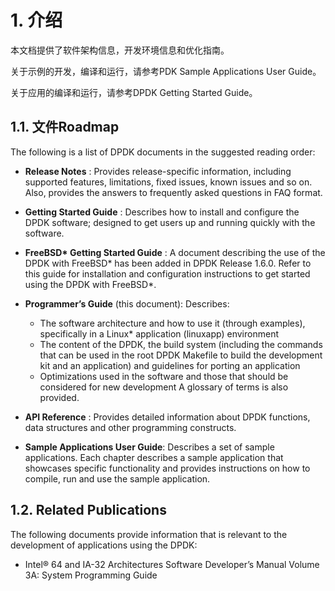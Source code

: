 
# 1. 介绍

本文档提供了软件架构信息，开发环境信息和优化指南。

关于示例的开发，编译和运行，请参考PDK Sample Applications User Guide。

关于应用的编译和运行，请参考DPDK Getting Started Guide。

## 1.1. 文件Roadmap
The following is a list of DPDK documents in the suggested reading order:

* <b>Release Notes</b> : Provides release-specific information, including supported features, limitations, fixed issues, known issues and so on. Also, provides the answers to frequently asked questions in FAQ format.

* <b>Getting Started Guide</b> : Describes how to install and configure the DPDK software; designed to get users up and running quickly with the software.

* <b>FreeBSD* Getting Started Guide</b> : A document describing the use of the DPDK with FreeBSD* has been added in DPDK Release 1.6.0. Refer to this guide for installation and configuration instructions to get started using the DPDK with FreeBSD*.

* <b>Programmer’s Guide</b> (this document): Describes:

  * The software architecture and how to use it (through examples), specifically in a Linux* application (linuxapp) environment
  * The content of the DPDK, the build system (including the commands that can be used in the root DPDK Makefile to build the development kit and an application) and guidelines for porting an application
  * Optimizations used in the software and those that should be considered for new development
A glossary of terms is also provided.

* <b>API Reference</b> : Provides detailed information about DPDK functions, data structures and other programming constructs.

* <b>Sample Applications User Guide</b>: Describes a set of sample applications. Each chapter describes a sample application that showcases specific functionality and provides instructions on how to compile, run and use the sample application.

## 1.2. Related Publications
The following documents provide information that is relevant to the development of applications using the DPDK:

* Intel® 64 and IA-32 Architectures Software Developer’s Manual Volume 3A: System Programming Guide
